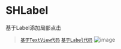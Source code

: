 # SHLabel
基于Label添加局部点击

>[`基于TextView代码`](https://github.com/CCSH/SHClickTextView)
>[`基于Label代码`](https://github.com/CCSH/SHLabel)
![image](https://github.com/CCSH/SHLabelClick/blob/master/QQ20180613-101706-HD.gif)
